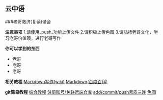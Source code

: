 云中语
---
###老哥救济(复读)谐会

**注意事项**
1.请使用_push_功能上传文件
2.请积极上传色图
3.请弘扬老哥文化，学习老哥价值观，进行老哥写作

**你可以学到的东西**
* 老哥
* 老哥
* 老哥

**相关教程**
[Markdown写作(wiki)](https://zh.m.wikiversity.org/wiki/Markdown)
[Markdown(百度百科)](https://baike.baidu.com/item/markdown)

**git简易教程**
[综合教程](https://www.liaoxuefeng.com/wiki/0013739516305929606dd18361248578c67b8067c8c017b000#0)
[注册账号/关联远端仓库](https://www.liaoxuefeng.com/wiki/0013739516305929606dd18361248578c67b8067c8c017b000/00137628548491051ccfaef0ccb470894c858999603fedf000)
[add/commit/push素质三连](http://rogerdudler.github.io/git-guide/index.zh.html)
[色图](https://github.com)
